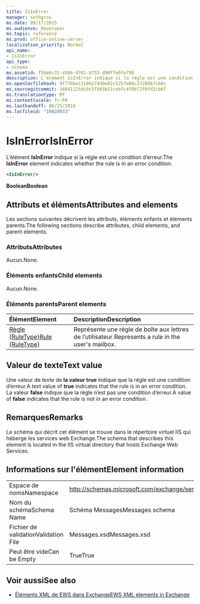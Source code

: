 ```yaml
---
title: IsInError
manager: sethgros
ms.date: 09/17/2015
ms.audience: Developer
ms.topic: reference
ms.prod: office-online-server
localization_priority: Normal
api_name:
- IsInError
api_type:
- schema
ms.assetid: f56e6c31-a566-4761-8755-d90ffe6fe790
description: L’élément IsInError indique si la règle est une condition d’erreur.
ms.openlocfilehash: 9f77bbe11106174d0e82c5257e08c3728d67c60c
ms.sourcegitcommit: 34041125dc8c5f993b21cebfc4f8b72f0fd2cb6f
ms.translationtype: MT
ms.contentlocale: fr-FR
ms.lasthandoff: 06/25/2018
ms.locfileid: "19828033"
---
```

# <a name="isinerror"></a><span data-ttu-id="b0d7d-103">IsInError</span><span class="sxs-lookup"><span data-stu-id="b0d7d-103">IsInError</span></span>

<span data-ttu-id="b0d7d-104">L’élément **IsInError** indique si la règle est une condition d’erreur.</span><span class="sxs-lookup"><span data-stu-id="b0d7d-104">The **IsInError** element indicates whether the rule is in an error condition.</span></span> 
  
```XML
<IsInError/>
```

 <span data-ttu-id="b0d7d-105">**Boolean**</span><span class="sxs-lookup"><span data-stu-id="b0d7d-105">**Boolean**</span></span>
## <a name="attributes-and-elements"></a><span data-ttu-id="b0d7d-106">Attributs et éléments</span><span class="sxs-lookup"><span data-stu-id="b0d7d-106">Attributes and elements</span></span>

<span data-ttu-id="b0d7d-107">Les sections suivantes décrivent les attributs, éléments enfants et éléments parents.</span><span class="sxs-lookup"><span data-stu-id="b0d7d-107">The following sections describe attributes, child elements, and parent elements.</span></span>
  
### <a name="attributes"></a><span data-ttu-id="b0d7d-108">Attributs</span><span class="sxs-lookup"><span data-stu-id="b0d7d-108">Attributes</span></span>

<span data-ttu-id="b0d7d-109">Aucun.</span><span class="sxs-lookup"><span data-stu-id="b0d7d-109">None.</span></span>
  
### <a name="child-elements"></a><span data-ttu-id="b0d7d-110">Éléments enfants</span><span class="sxs-lookup"><span data-stu-id="b0d7d-110">Child elements</span></span>

<span data-ttu-id="b0d7d-111">Aucun.</span><span class="sxs-lookup"><span data-stu-id="b0d7d-111">None.</span></span>
  
### <a name="parent-elements"></a><span data-ttu-id="b0d7d-112">Éléments parents</span><span class="sxs-lookup"><span data-stu-id="b0d7d-112">Parent elements</span></span>

|<span data-ttu-id="b0d7d-113">**Élément**</span><span class="sxs-lookup"><span data-stu-id="b0d7d-113">**Element**</span></span>|<span data-ttu-id="b0d7d-114">**Description**</span><span class="sxs-lookup"><span data-stu-id="b0d7d-114">**Description**</span></span>|
|:-----|:-----|
|[<span data-ttu-id="b0d7d-115">Règle (RuleType)</span><span class="sxs-lookup"><span data-stu-id="b0d7d-115">Rule (RuleType)</span></span>](rule-ruletype.md) <br/> |<span data-ttu-id="b0d7d-116">Représente une règle de boîte aux lettres de l’utilisateur.</span><span class="sxs-lookup"><span data-stu-id="b0d7d-116">Represents a rule in the user's mailbox.</span></span>  <br/> |
   
## <a name="text-value"></a><span data-ttu-id="b0d7d-117">Valeur de texte</span><span class="sxs-lookup"><span data-stu-id="b0d7d-117">Text value</span></span>

<span data-ttu-id="b0d7d-118">Une valeur de texte de **la valeur true** indique que la règle est une condition d’erreur.</span><span class="sxs-lookup"><span data-stu-id="b0d7d-118">A text value of **true** indicates that the rule is in an error condition.</span></span> <span data-ttu-id="b0d7d-119">La valeur **false** indique que la règle n’est pas une condition d’erreur.</span><span class="sxs-lookup"><span data-stu-id="b0d7d-119">A value of **false** indicates that the rule is not in an error condition.</span></span> 
  
## <a name="remarks"></a><span data-ttu-id="b0d7d-120">Remarques</span><span class="sxs-lookup"><span data-stu-id="b0d7d-120">Remarks</span></span>

<span data-ttu-id="b0d7d-121">Le schéma qui décrit cet élément se trouve dans le répertoire virtuel IIS qui héberge les services web Exchange.</span><span class="sxs-lookup"><span data-stu-id="b0d7d-121">The schema that describes this element is located in the IIS virtual directory that hosts Exchange Web Services.</span></span>
  
## <a name="element-information"></a><span data-ttu-id="b0d7d-122">Informations sur l'élément</span><span class="sxs-lookup"><span data-stu-id="b0d7d-122">Element information</span></span>

|||
|:-----|:-----|
|<span data-ttu-id="b0d7d-123">Espace de noms</span><span class="sxs-lookup"><span data-stu-id="b0d7d-123">Namespace</span></span>  <br/> |http://schemas.microsoft.com/exchange/services/2006/messages  <br/> |
|<span data-ttu-id="b0d7d-124">Nom du schéma</span><span class="sxs-lookup"><span data-stu-id="b0d7d-124">Schema Name</span></span>  <br/> |<span data-ttu-id="b0d7d-125">Schéma Messages</span><span class="sxs-lookup"><span data-stu-id="b0d7d-125">Messages schema</span></span>  <br/> |
|<span data-ttu-id="b0d7d-126">Fichier de validation</span><span class="sxs-lookup"><span data-stu-id="b0d7d-126">Validation File</span></span>  <br/> |<span data-ttu-id="b0d7d-127">Messages.xsd</span><span class="sxs-lookup"><span data-stu-id="b0d7d-127">Messages.xsd</span></span>  <br/> |
|<span data-ttu-id="b0d7d-128">Peut être vide</span><span class="sxs-lookup"><span data-stu-id="b0d7d-128">Can be Empty</span></span>  <br/> |<span data-ttu-id="b0d7d-129">True</span><span class="sxs-lookup"><span data-stu-id="b0d7d-129">True</span></span>  <br/> |
   
## <a name="see-also"></a><span data-ttu-id="b0d7d-130">Voir aussi</span><span class="sxs-lookup"><span data-stu-id="b0d7d-130">See also</span></span>



- [<span data-ttu-id="b0d7d-131">Éléments XML de EWS dans Exchange</span><span class="sxs-lookup"><span data-stu-id="b0d7d-131">EWS XML elements in Exchange</span></span>](ews-xml-elements-in-exchange.md)

